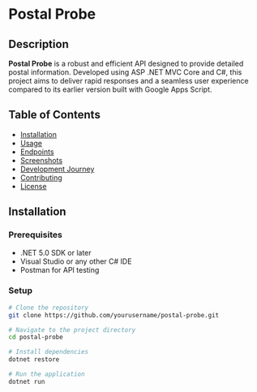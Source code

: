 # Postal Probe

## Description
**Postal Probe** is a robust and efficient API designed to provide detailed postal information. Developed using ASP .NET MVC Core and C#, this project aims to deliver rapid responses and a seamless user experience compared to its earlier version built with Google Apps Script.

## Table of Contents
- [Installation](#installation)
- [Usage](#usage)
- [Endpoints](#endpoints)
- [Screenshots](#screenshots)
- [Development Journey](#development-journey)
- [Contributing](#contributing)
- [License](#license)

## Installation
### Prerequisites
- .NET 5.0 SDK or later
- Visual Studio or any other C# IDE
- Postman for API testing

### Setup
```sh
# Clone the repository
git clone https://github.com/yourusername/postal-probe.git

# Navigate to the project directory
cd postal-probe

# Install dependencies
dotnet restore

# Run the application
dotnet run

